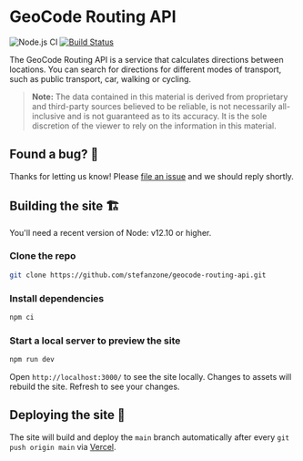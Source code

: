# GeoCode Routing API

![Node.js CI](https://github.com/stefanzone/geocode-routing-api/workflows/Node.js%20CI/badge.svg)
[![Build Status](https://travis-ci.com/stefanzone/geocode-routing-api.svg?branch=main)](https://travis-ci.com/stefanzone/geocode-routing-api)

The GeoCode Routing API is a service that calculates directions between locations. You can search for directions for different modes of transport, such as public transport, car, walking or cycling.

> **Note:** The data contained in this material is derived from proprietary and third-party sources believed to be reliable, is not necessarily all-inclusive and is not guaranteed as to its accuracy. It is the sole discretion of the viewer to rely on the information in this material.

## Found a bug? 👷‍

Thanks for letting us know! Please [file an issue](https://github.com/stefanzone/geocode-routing-api/issues/new?assignees=&labels=&template=bug_report.md&title=) and we should reply shortly.

## Building the site 🏗

You'll need a recent version of Node: v12.10 or higher.

### Clone the repo

```bash
git clone https://github.com/stefanzone/geocode-routing-api.git
```

### Install dependencies

```bash
npm ci
```

### Start a local server to preview the site

```bash
npm run dev
```

Open `http://localhost:3000/` to see the site locally. Changes to assets will
rebuild the site. Refresh to see your changes.

## Deploying the site 🚀

The site will build and deploy the `main` branch automatically after every `git push origin main` via [Vercel](https://vercel.com).
